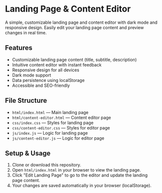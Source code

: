 # Landing Page & Content Editor

A simple, customizable landing page and content editor with dark mode and responsive design. Easily edit your landing page content and preview changes in real time.

## Features

- Customizable landing page content (title, subtitle, description)
- Intuitive content editor with instant feedback
- Responsive design for all devices
- Dark mode support
- Data persistence using localStorage
- Accessible and SEO-friendly

## File Structure

- `html/index.html` — Main landing page
- `html/content-editor.html` — Content editor page
- `css/index.css` — Styles for landing page
- `css/content-editor.css` — Styles for editor page
- `js/index.js` — Logic for landing page
- `js/content-editor.js` — Logic for editor page

## Setup & Usage

1. Clone or download this repository.
2. Open `html/index.html` in your browser to view the landing page.
3. Click "Edit Landing Page" to go to the editor and update the landing page content.
4. Your changes are saved automatically in your browser (localStorage).

